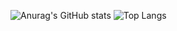 ![Anurag's GitHub stats](https://github-readme-stats.vercel.app/api?username=ahyeonkong&theme=nord&show_icons=true)
![Top Langs](https://github-readme-stats.vercel.app/api/top-langs/?username=ahyeonkong&layout=compact&theme=nord)
